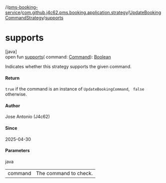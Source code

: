 //[pms-booking-service](../../../index.md)/[com.github.j4c62.pms.booking.application.strategy](../index.md)/[UpdateBookingCommandStrategy](index.md)/[supports](supports.md)

# supports

[java]\
open fun [supports](supports.md)(
command: [Command](../../com.github.j4c62.pms.booking.domain.driver.command/-command/index.md)): [Boolean](https://kotlinlang.org/api/core/kotlin-stdlib/kotlin/-boolean/index.html)

Indicates whether this strategy supports the given command.

#### Return

`true` if the command is an instance of `UpdateBookingCommand`, `
    false` otherwise.

#### Author

Jose Antonio (J4c62)

#### Since

2025-04-30

#### Parameters

java

|         |                       |
|---------|-----------------------|
| command | The command to check. |